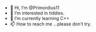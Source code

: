 - 👋 Hi, I’m @Primordius11
- 👀 I’m interested in tiddies.
- 🌱 I’m currently learning C++
- 📫 How to reach me ...please don't try.

<!---
Primordius11/Primordius11 is a ✨ special ✨ repository because its `README.md` (this file) appears on your GitHub profile.
You can click the Preview link to take a look at your changes.
--->
